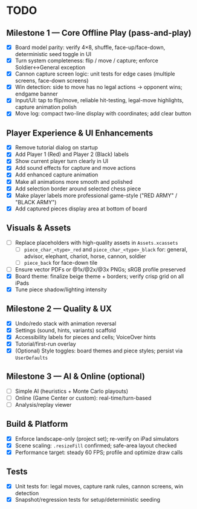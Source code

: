 # TODO

## Milestone 1 — Core Offline Play (pass-and-play)
- [x] Board model parity: verify 4×8, shuffle, face-up/face-down, deterministic seed toggle in UI
- [x] Turn system completeness: flip / move / capture; enforce Soldier↔General exception
- [x] Cannon capture screen logic: unit tests for edge cases (multiple screens, face-down screens)
- [x] Win detection: side to move has no legal actions → opponent wins; endgame banner
- [x] Input/UI: tap to flip/move, reliable hit-testing, legal-move highlights, capture animation polish
- [x] Move log: compact two-line display with coordinates; add clear button

## Player Experience & UI Enhancements
- [x] Remove tutorial dialog on startup
- [x] Add Player 1 (Red) and Player 2 (Black) labels
- [x] Show current player turn clearly in UI
- [x] Add sound effects for capture and move actions
- [x] Add enhanced capture animation
- [x] Make all animations more smooth and polished
- [x] Add selection border around selected chess piece
- [x] Make player labels more professional game-style ("RED ARMY" / "BLACK ARMY")
- [x] Add captured pieces display area at bottom of board

## Visuals & Assets
- [ ] Replace placeholders with high-quality assets in `Assets.xcassets`
  - [ ] `piece_char_<type>_red` and `piece_char_<type>_black` for: general, advisor, elephant, chariot, horse, cannon, soldier
  - [ ] `piece_back` for face-down tile
- [ ] Ensure vector PDFs or @1x/@2x/@3x PNGs; sRGB profile preserved
- [x] Board theme: finalize beige theme + borders; verify crisp grid on all iPads
- [x] Tune piece shadow/lighting intensity

## Milestone 2 — Quality & UX
- [x] Undo/redo stack with animation reversal
- [x] Settings (sound, hints, variants) scaffold
- [x] Accessibility labels for pieces and cells; VoiceOver hints
- [x] Tutorial/first-run overlay
- [x] (Optional) Style toggles: board themes and piece styles; persist via `UserDefaults`

## Milestone 3 — AI & Online (optional)
- [ ] Simple AI (heuristics + Monte Carlo playouts)
- [ ] Online (Game Center or custom): real-time/turn-based
- [ ] Analysis/replay viewer

## Build & Platform
- [x] Enforce landscape-only (project set); re-verify on iPad simulators
- [x] Scene scaling: `.resizeFill` confirmed; safe-area layout checked
- [x] Performance target: steady 60 FPS; profile and optimize draw calls

## Tests
- [x] Unit tests for: legal moves, capture rank rules, cannon screens, win detection
- [x] Snapshot/regression tests for setup/deterministic seeding

